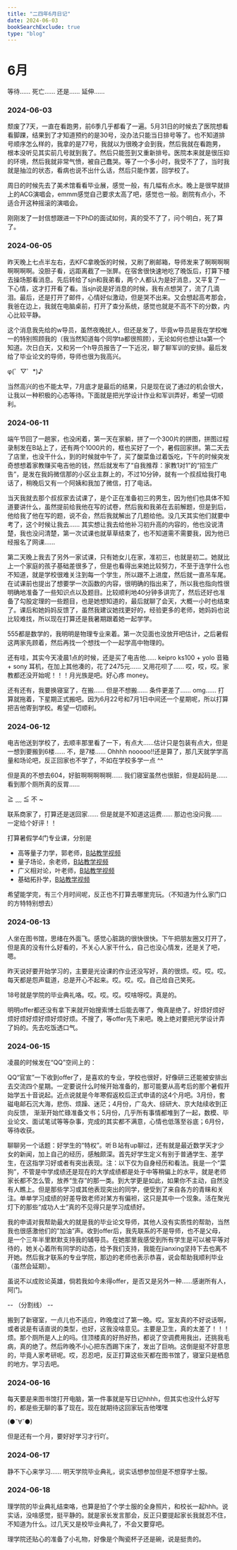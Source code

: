 ```yaml
---
title: "二四年6月日记"
date: 2024-06-03
bookSearchExclude: true
type: "blog"
---
```



<!--more-->

# 6月

等待…… 死亡…… 还是…… 延伸……

### 2024-06-03

颓废了7天，一直在看跑男，前6季几乎都看了一遍。5月31日的时候去了医院想看看脚踝，结果到了才知道预约的是30号，没办法只能当日排号等了。也不知道排号顺序怎么样的，我拿的是77号，我就以为很晚才会到我，然后我就在看跑男，根本没听见其实前几号就到我了。然后只能签到又重新排号。医院本来就是很压抑的环境，然后我就非常气愤，被自己蠢哭。等了一个多小时，我受不了了，当时我就是抽泣的状态，看病也说不出什么话，然后只能作罢，回学校了。

周日的时候先去了美术馆看看毕业展，感觉一般，有几幅有点水。晚上是很早就排上的ACG演唱会，emmm感觉自己要求太高了吧，感觉也一般。剧院有点小，不适合开这种摇滚的演唱会。

刚刚发了一封信想跟进一下PhD的面试如何，真的受不了了，问个明白，死了算了。

### 2024-06-05

昨天晚上七点半左右，去KFC拿晚饭的时候，又刷了刷邮箱，导师发来了啊啊啊啊啊啊啊啊。没胆子看，远距离截了一张屏。在宿舍很快速地吃了晚饭后，打算下楼去操场那看消息。先后转给了sjn和我弟看，两个人都认为是好消息，又平复了一下心情，这才打开看了看。当sjn说是好消息的时候，我有点想哭了，流了几滴泪。最后，还是打开了邮件，心情好似激动，但是哭不出来。又会想起高考那会，我爸在边上，我就在电脑桌前，打开了查分系统，感觉也就是不高不下的分数，内心比较平静。

这个消息我先给的w导员，虽然夜晚扰人，但还是发了，毕竟w导员是我在学校唯一的特别照顾我的（我当然知道每个同学ta都很照顾），无论如何也想让ta第一个知道。次日白天，又和另一个h导员报告了一下近况，聊了聊军训的安排。最后发给了毕业论文的导师，导师也很为我高兴。

φ(゜▽゜*)♪

当然高兴的也不能太早，7月底才是最后的结果，只是现在说了通过的机会很大，让我以一种积极的心态等待。下面就是把光学设计作业和军训弄好，希望一切顺利。

### 2024-06-11

端午节回了一趟家，也没闲着，第一天在家躺，拼了一个300片的拼图，拼图过程录制发在B站上了，还有两个1000片的，框也买好了一个，暑假回家拼。第二天去了店里，也没干什么，到的时候就中午了，买了酸菜鱼过着饭吃，下午的时候突发奇想想着家教赚买电吉他的钱，然后就发布了“自我推荐：家教1对1”的“招生广告”，是发在我妈微信那的小区业主群上的，不过10分钟，就有一个叔叔给我打电话了，稍晚后又有一个阿姨和我加了微信，打了电话。

当天我就去那个叔叔家去试课了，是个正在准备初三的男生，因为他们也具体不知道要讲什么，虽然提前给我他在写的试卷，然后我和我弟在去前解题，但是到后，他给我了他在写的题，说不会，然后我就解出了几题给他。没几天其实他们就要中考了，这个时候让我去…… 其实想让我去给他补习初升高的内容的，他也没说清楚，我也没问清楚，第一次试课也就草草结束了，也不知道需不需要我，因为他已经报名了网课……

第二天晚上我去了另外一家试课，只有她女儿在家，准初三，也就是初二。她就比上一个家庭的孩子基础差很多了，但是也看得出来她比较努力，不至于连学什么也不知道，就是学校很难关注到每一个学生，所以跟不上进度，然后就一直吊车尾。在试课前也提出了想要学一次函数的内容，很明确的指出来了，所以我也指向性很明确地准备了一些知识点以及题目。比较顺利地40分钟多讲完了，然后还好也准备了勾股定理的一些题目，也是她想知道的，最后就聊了会天，大概一小时也结束了。课后和她妈妈反馈了，虽然我建议她找更好的，经验更多的老师，她妈妈也说比较难找，所以现在打算还是我暑期跟着她一起学学。

555都是数学的，我明明是物理专业来着。第一次见面也没放开吧估计，之后暑假这两家先顾着，然后再找一个想找一个一起学高中物理的。

还有哇，其实今天凌晨1点的时候，还是买了电吉他…… keipro ks100 + yolo 音箱 + sony 耳机，在加上其他凑的，花了2475元…… 又用花呗了…… 哎，哎，哎。家教都还没开始呢！！！月光族是吧。好心疼 money。

还有还有，我要换寝室了，在搬…… 但是不想搬…… 条件更差了…… omg…… 打算就拖着，下星期正式搬吧。因为6月22号和7月1日中间还一个星期呢，所以打算把吉他寄到学校。希望一切顺利。

### 2024-06-12

电吉他送到学校了，去顺丰那里看了一下，有点大……估计只是包装有点大，但是一想到要搬到6楼…… 不，是7楼…… Ohhhh nooooo!!还是算了，那几天就学学高量和场论吧，反正回家也不学了，不如在学校多学一点 ^^

但是真的不想去604，好脏啊啊啊啊啊…… 我们寝室虽然也很脏，但是起码是…… 看到那个厕所真的反胃…… 

≧ ﹏ ≦ 不 ~ 

联系商家了，打算还是送回家…… 但是就是不知道这运费…… 那边也没问我…… 一定给个好评！！

打算暑假学4门专业课，分别是

- 高等量子力学，郭老师，[B站教学视频](https://www.bilibili.com/video/BV1QN411i7Wo)
- 量子场论，余老师，[B站教学视频](https://space.bilibili.com/6888822/channel/seriesdetail?sid=4025692)
- 广义相对论，叶老师，[B站教学视频](https://www.bilibili.com/video/BV1NY4y1F7nE)
- 基础拓扑学，[B站教学视频](https://www.bilibili.com/video/BV1P7411N7fW/)

希望能学完，有三个月时间呢，反正也不打算去哪里完玩。（不知道为什么家门口的方特特别想去）


### 2024-06-13

人坐在图书馆，思绪在外面飞。感觉心脏跳的很快很快。下午把朋友圈又打开了，但是真的没有什么好看的，不关心人家干什么，自己也没心情发，还是关了吧，嗯。

昨天说好要开始学习的，主要是光设课的作业还没写好，真的很烦。哎。哎。哎。每天都是怨声载道，总是开心不起来。哎。哎。哎。自己给自己笑死。

18号就是学院的毕业典礼咯。哎。哎。哎。哎啥呀哎。真是的。

明明offer都还没有拿下来就开始搜索博士后能去哪了，俺真是绝了。好烦好烦好烦好烦好烦好烦好烦好烦。不搜了，等offer先下来吧。晚上绝对要把光学设计弄了妈的。先去吃饭透口气。

### 2024-06-15 

凌晨的时候发在“QQ”空间上的：

QQ“官宣”一下收到offer了，是喜欢的专业，学校也很好，好像研三还能被安排出去交流四个星期。一定要说什么时候开始准备的，那可能要从高考后的那个暑假开始学五十音说起。近点说就是今年寒假返校后正式申请的这4个月吧。3月份，套磁电邮石沉大海，悲伤、烦躁、迷茫；4月份，广岛大、综研大、京大陆续收到正向反馈， 渐渐开始忙碌准备文书；5月份，几乎所有事情都堆到了一起，数模、毕业论文、面试笔试等等杂事，完成的其实都不满意，心情也低落至谷底；6月份，等待收获。

聊聊另一个话题：好学生的“特权”。听Ｂ站有up聊过，还有就是最近数学天才少女的新闻，加上自己的经历，感触颇深。首先好学生定义有别于普通学生、差学生，在这指学习好或者有突出表现。注：以下仅为自身经历和看法。我是一个“菜狗”，不管是中学成绩还是现在的大学成绩都是处于中等稍偏上的水平，就是老师家长都不怎么管，放养“生存”的那一类。到大学更是如此，如果你不主动，自然没有人瞧上。但是那些学习或其他表现突出的同学，便受到了来自各方的青睐和关注。单单学习成绩的好差导致老师对某方有偏袒，这只是其中一个现象。活在聚光灯下的那些“成功人士”真的不见得只是学习成绩好。

我的申请对我帮助最大的就是我的毕业论文导师，其他人没有实质性的帮助，当然我也很感激他们的”加油”声。收到offer后，我先联系的不是导师，也不是父母，是一个三年半里默默支持我的辅导员。在她那里我感受到所有学生是可以被平等对待的，她关心着所有同学的动态，给予我们支持，我能在jianxing坚持下去也离不开她。然后我才联系的专业学院，那边的老师也表示恭喜，说会帮助我顺利毕业（虽然会延期）。

虽说不以成败论英雄，倘若我如今未得offer，是否又是另外一种……感谢所有人，阿门。

-- （分割线） --

搬到了新寝室，一点儿也不适应，昨晚度过了第一晚。哎。室友真的不好说话啊，或者说是有话直说的类型，也好，这我没啥意见。主要是卫生，真的太差了！！！烦。那个厕所是人上的吗。住顶楼真的好热好热，都说了空调费用我出，还挑我毛病，真的绝了。然后昨晚不小心把东西踢下床了，发出了巨响。这倒是挺不好意思的，毕竟人家考研呢。哎，忍忍吧，反正打算这些天都在图书馆了，寝室只是栖息的地方。学习去吧。


### 2024-06-16 

每天要是来图书馆打开电脑，第一件事就是写日记hhhh，但其实也没什么好写的，都是些无聊的事了现在。现在就期待这回家玩吉他嘿嘿

(●ˇ∀ˇ●)

但是还有一个月，要好好学习才行吖。

### 2024-06-17

静不下心来学习…… 明天学院毕业典礼，说实话想参加但是不想穿学士服。

### 2024-06-18

理学院的毕业典礼结束咯，也算是拍了个学士服的全身照片，和校长一起hhh。说实话，没啥感觉，挺平静的。就是家长发言那会，反正只要提起家长我就忍不住，不知道为什么。过几天又是校毕业典礼了，不会又要穿吧。

理学院还贴心的准备了小礼物，好像是个陶瓷杯子还是碗，说是挺贵的。

















